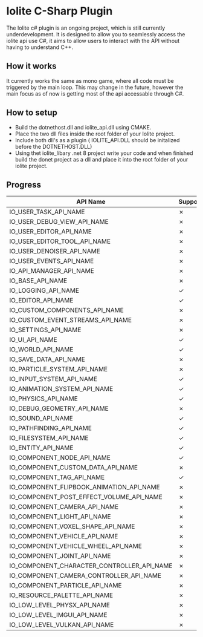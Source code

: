 Iolite C-Sharp Plugin
=====================
The Iolite c# plugin is an ongoing project, which is still currently underdevelopment. It is designed to allow you to seamlessly access the iolite api use C#, it aims to allow users to interact with the API without having to understand C++. 

How it works
-------------
It currently works the same as mono game, where all code must be triggered by the main loop. This may change in the future, however the main focus as of now is getting most of the api accessable through C#.

How to setup
-------------
- Build the dotnethost.dll and iolite_api.dll using CMAKE.
- Place the two dll files inside the root folder of your Iolite project.
- Include both dll's as a plugin ( IOLITE_API.DLL should be initalized before the DOTNETHOST.DLL)
- Using thet iolite_libary .net 8 project write your code and when finished build the donet project as a dll and place it into the root folder of your iolite project.


Progress
------------

| API Name                            | Supported       |
|-------------------------------------|-----------------|
| IO_USER_TASK_API_NAME               | ✗               |
| IO_USER_DEBUG_VIEW_API_NAME         | ✗               |
| IO_USER_EDITOR_API_NAME             | ✗               |
| IO_USER_EDITOR_TOOL_API_NAME        | ✗               |
| IO_USER_DENOISER_API_NAME           | ✗               |
| IO_USER_EVENTS_API_NAME             | ✗               |
| IO_API_MANAGER_API_NAME             | ✗               |
| IO_BASE_API_NAME                    | ✗               |
| IO_LOGGING_API_NAME                 |   ✓             |
| IO_EDITOR_API_NAME                  |   ✓             |
| IO_CUSTOM_COMPONENTS_API_NAME       | ✗               |
| IO_CUSTOM_EVENT_STREAMS_API_NAME    | ✗               |
| IO_SETTINGS_API_NAME                | ✗               |
| IO_UI_API_NAME                      |   ✓             |
| IO_WORLD_API_NAME                   |   ✓             |
| IO_SAVE_DATA_API_NAME               | ✗               |
| IO_PARTICLE_SYSTEM_API_NAME         | ✗               |
| IO_INPUT_SYSTEM_API_NAME            |   ✓             |
| IO_ANIMATION_SYSTEM_API_NAME        |   ✓             |
| IO_PHYSICS_API_NAME                 |   ✓             |
| IO_DEBUG_GEOMETRY_API_NAME          | ✗               |
| IO_SOUND_API_NAME                   |   ✓             |
| IO_PATHFINDING_API_NAME             |   ✓             |
| IO_FILESYSTEM_API_NAME              |   ✓             |
| IO_ENTITY_API_NAME                  |   ✓             |
| IO_COMPONENT_NODE_API_NAME          |   ✓             |
| IO_COMPONENT_CUSTOM_DATA_API_NAME   | ✗               |
| IO_COMPONENT_TAG_API_NAME           |   ✓             |
| IO_COMPONENT_FLIPBOOK_ANIMATION_API_NAME  | ✗         |
| IO_COMPONENT_POST_EFFECT_VOLUME_API_NAME  | ✗         |
| IO_COMPONENT_CAMERA_API_NAME        | ✗               |
| IO_COMPONENT_LIGHT_API_NAME         | ✗               |
| IO_COMPONENT_VOXEL_SHAPE_API_NAME   | ✗               |
| IO_COMPONENT_VEHICLE_API_NAME       | ✗               |
| IO_COMPONENT_VEHICLE_WHEEL_API_NAME | ✗               |
| IO_COMPONENT_JOINT_API_NAME         | ✗               |
| IO_COMPONENT_CHARACTER_CONTROLLER_API_NAME | ✗        |
| IO_COMPONENT_CAMERA_CONTROLLER_API_NAME  | ✗          |
| IO_COMPONENT_PARTICLE_API_NAME      | ✗               |
| IO_RESOURCE_PALETTE_API_NAME        | ✗               |
| IO_LOW_LEVEL_PHYSX_API_NAME         | ✗               |
| IO_LOW_LEVEL_IMGUI_API_NAME         | ✗               |
| IO_LOW_LEVEL_VULKAN_API_NAME        | ✗               |
